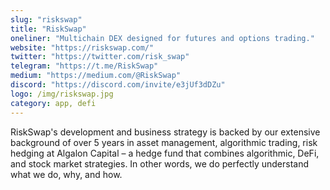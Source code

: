 ```yaml
---
slug: "riskswap"
title: "RiskSwap"
oneliner: "Multichain DEX designed for futures and options trading."
website: "https://riskswap.com/"
twitter: "https://twitter.com/risk_swap"
telegram: "https://t.me/RiskSwap"
medium: "https://medium.com/@RiskSwap"
discord: "https://discord.com/invite/e3jUf3dDZu"
logo: /img/riskswap.jpg
category: app, defi
---
```


RiskSwap's development and business strategy is backed by our extensive background of over 5 years in asset management, algorithmic trading, risk hedging at Algalon Capital – a hedge fund that combines algorithmic, DeFi, and stock market strategies. In other words, we do perfectly understand what we do, why, and how. 
